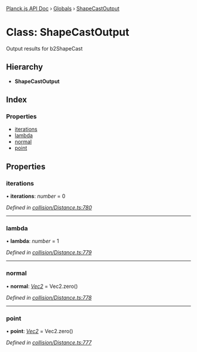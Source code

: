 [Planck.js API Doc](../README.md) › [Globals](../globals.md) › [ShapeCastOutput](shapecastoutput.md)

# Class: ShapeCastOutput

Output results for b2ShapeCast

## Hierarchy

* **ShapeCastOutput**

## Index

### Properties

* [iterations](shapecastoutput.md#iterations)
* [lambda](shapecastoutput.md#lambda)
* [normal](shapecastoutput.md#normal)
* [point](shapecastoutput.md#point)

## Properties

###  iterations

• **iterations**: *number* = 0

*Defined in [collision/Distance.ts:780](https://github.com/shakiba/planck.js/blob/1bc1208/src/collision/Distance.ts#L780)*

___

###  lambda

• **lambda**: *number* = 1

*Defined in [collision/Distance.ts:779](https://github.com/shakiba/planck.js/blob/1bc1208/src/collision/Distance.ts#L779)*

___

###  normal

• **normal**: *[Vec2](vec2.md)* = Vec2.zero()

*Defined in [collision/Distance.ts:778](https://github.com/shakiba/planck.js/blob/1bc1208/src/collision/Distance.ts#L778)*

___

###  point

• **point**: *[Vec2](vec2.md)* = Vec2.zero()

*Defined in [collision/Distance.ts:777](https://github.com/shakiba/planck.js/blob/1bc1208/src/collision/Distance.ts#L777)*
